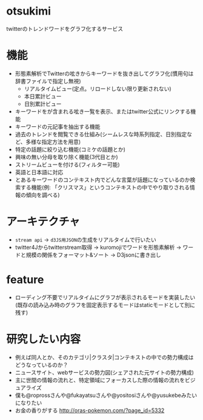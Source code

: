 # otsukimi
twitterのトレンドワードをグラフ化するサービス

# 機能
- 形態素解析でTwitterの呟きからキーワードを抜き出してグラフ化(慣用句は辞書ファイルで指定し無視)
  - リアルタイムビュー(定点。リロードしない限り更新されない)
  - 本日累計ビュー
  - 日別累計ビュー
- キーワードをが含まれる呟き一覧を表示、またはtwitter公式にリンクする機能
- キーワードの元記事を抽出する機能
- 過去のトレンドを閲覧できる仕組み(シームレスな時系列指定、日別指定など、多様な指定方法を用意)
- 特定の話題に絞り込む機能(コミケの話題とか)
- 興味の無い分母を取り除く機能(3代目とか)
- ストリームビューを付ける(フィルター可能)
- 英語と日本語に対応
- とあるキーワードのコンテキスト内でどんな言葉が話題になっているのか検索する機能(例: 「クリスマス」というコンテキストの中でやり取りされる情報の傾向を調べる)

# アーキテクチャ
- `stream api` → `d3JS用JSON`の生成をリアルタイムで行いたい
- twitter4Jからtwitterstream取得 → kuromojiでワードを形態素解析 → ワードと規模の関係をフォーマット&ソート → D3jsonに書き出し

# feature
- ローディング不要でリアルタイムにグラフが表示されるモードを実装したい(既存の読み込み時のグラフを固定表示するモードはstaticモードとして別に残す)

# 研究したい内容
- 例えば同人とか、そのカテゴリ|クラスタ|コンテキストの中での勢力構成はどうなっているのか？
- ニュースサイト、webサービスの勢力図(シェアされた元サイトの勢力構成)
- 主に世間の情報の流れと、特定領域にフォーカスした際の情報の流れをビジュアライズ
- 僕も@roprossさんや@fukayatsuさんや@yositosiさんや@yusukebeみたいになりたい
- お金の香りがする http://oras-pokemon.com/?page_id=5332
